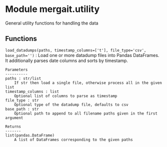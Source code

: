 Module mergait.utility
======================
General utility functions for handling the data

Functions
---------

    
`load_datadumps(paths, timestamp_columns=['t'], file_type='csv', base_path='')`
:   Load one or more datadump files into Pandas DataFrames.
    It additionally parses date columns and sorts by timestamp.
    
    Parameters
    ----------
    paths : str/list
        If str then load a single file, otherwise process all in the given list
    timestamp_columns : list
        Optional list of columns to parse as timestamp
    file_type : str
        Optional type of the datadump file, defaults to csv
    base_path : str
        Optional path to append to all filename paths given in the first argument
    
    Returns
    -------
    list(pandas.DataFrame)
        A list of DataFrames corresponding to the given paths